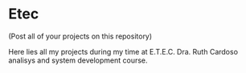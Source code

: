 # Etec
(Post all of your projects on this repository)

Here lies all my projects during my time at E.T.E.C. Dra. Ruth Cardoso analisys and system development course.

